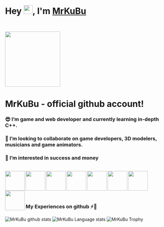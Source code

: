 # Hey <img src="https://i.imgur.com/QKMsNDN.gif" width="29px">, I'm [MrKuBu](https://mrkubu.github.io/) 
<br>

<img src="https://mrkubu.github.io/files/Icons/avatar.png" width="180px"><img>
# MrKuBu - official github account!
### 😎 I’m game and web developer and currently learning in-depth C++.
### 💬 I’m looking to collaborate on game developers, 3D modelers, musicians and game animators.
### 🤑 I’m interested in success and money

<br/>

<a href="https://github.com/mrkubu">
  <img align="left" width="64px" src="https://i.imgur.com/0OmrxrG.png"  />
</a>

<a href="https://steamcommunity.com/id/mrkubu">
  <img align="left" width="64px" src="https://i.imgur.com/GPwhnX0.png"  />
</a>

<a href="https://vk.com/mrkubu">
  <img align="left" width="64px" src="https://i.imgur.com/2ObBB8V.png"  />
</a>

<a href="https://www.youtube.com/c/mrkubu">
  <img align="left" width="64px" src="https://i.imgur.com/W88FYxK.png"  />
</a>

<a href="https://www.unrealengine.com/marketplace/en-US/profile/Awesomium+Team+LLC">
  <img align="left" width="64px" src="https://i.imgur.com/ukkMnMA.png"  />
</a>

<a href="https://discord.com/invite/PfczF2e">
  <img align="left" width="64px" src="https://i.imgur.com/BHjb4at.png"  />
</a>

<a href="https://store.steampowered.com/app/1381990/Island_games/">
  <img align="left" width="64px" src="https://i.imgur.com/AVnyCGK.png"  />
</a>

<a href="https://t.me/awteamllc">
  <img align="left" width="64px" src="https://i.imgur.com/rksgINc.png"  />
</a>

<br/><br/><br/><br/>

### My Experiences on github ⚡🙌
![MrKuBu github stats](https://github-readme-stats.vercel.app/api?username=MrKuBu&show_icons=true&hide_border=true&theme=material-palenight)
![MrKuBu  Language stats](https://github-readme-stats-eight-theta.vercel.app/api/top-langs/?username=MrKuBu&layout=compact&langs_count=8&hide_border=true&theme=material-palenight)
![MrKuBu  Trophy](https://github-profile-trophy.vercel.app/?username=mrkubu)
